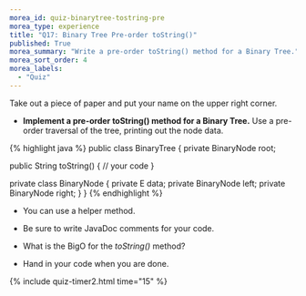 ```yaml
---
morea_id: quiz-binarytree-tostring-pre
morea_type: experience
title: "Q17: Binary Tree Pre-order toString()"
published: True
morea_summary: "Write a pre-order toString() method for a Binary Tree."
morea_sort_order: 4
morea_labels: 
  - "Quiz"
---
```


Take out a piece of paper and put your name on the upper right corner.

* **Implement a pre-order toString() method for a Binary Tree.** Use a pre-order traversal of the tree, printing out the node data.

{% highlight java %}
public class BinaryTree<E> {
  private BinaryNode<E> root;

  public String toString() {
   // your code 
  }

  private class BinaryNode<E> {
    private E data;
    private BinaryNode<E> left;
    private BinaryNode<E> right;
  }
}
{% endhighlight %}

* You can use a helper method.

* Be sure to write JavaDoc comments for your code.

* What is the BigO for the *toString()* method?

* Hand in your code when you are done.

{% include quiz-timer2.html time="15" %}